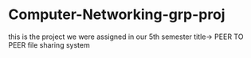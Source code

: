 # Computer-Networking-grp-proj
this is the project we were assigned in our 5th semester  title-> PEER TO PEER file sharing system
